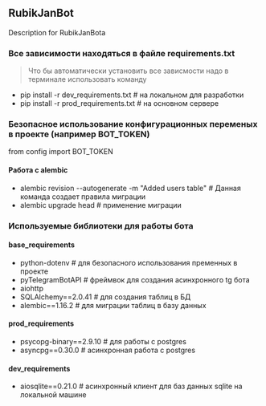 ## RubikJanBot
Description for RubikJanBota

### Все зависимости находяться в файле requirements.txt
> Что бы автоматически установить все зависмости надо в терминале использовать команду
- pip install -r dev_requirements.txt  # на локальном для разработки
- pip install -r prod_requirements.txt  # на основном сервере

### Безопасное использование конфигурационных переменых в проекте (например BOT_TOKEN)
from config import BOT_TOKEN

#### Работа с alembic
- alembic revision --autogenerate -m "Added users table" # Данная команда создает правила миграции 
- alembic upgrade head # применение миграции


### Используемые библиотеки для работы бота
#### base_requirements
- python-dotenv           # для безопасного использования пременных в проекте
- pyTelegramBotAPI        # фреймвок для создания асинхронного tg бота
- aiohttp
- SQLAlchemy==2.0.41      # для создания таблиц в БД
- alembic==1.16.2         # для миграции таблиц в базу данных
   
#### prod_requirements
- psycopg-binary==2.9.10  # для работы с postgres
- asyncpg==0.30.0          # асинхронная работа с postgres

#### dev_requirements
- aiosqlite==0.21.0       # асинхронный клиент для баз данных sqlite на локальной машине
